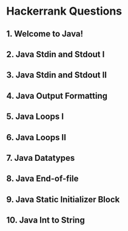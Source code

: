 # Hackerrank Questions

## 1. Welcome to Java!
## 2. Java Stdin and Stdout I
## 3. Java Stdin and Stdout II
## 4. Java Output Formatting
## 5. Java Loops I
## 6. Java Loops II
## 7. Java Datatypes
## 8. Java End-of-file
## 9. Java Static Initializer Block
## 10. Java Int to String